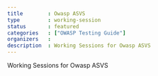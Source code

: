 ```yaml
---
title        : Owasp ASVS
type         : working-session
status       : featured
categories   : ["OWASP Testing Guide"]
organizers   :
description  : Working Sessions for Owasp ASVS
---
```



Working Sessions for Owasp ASVS